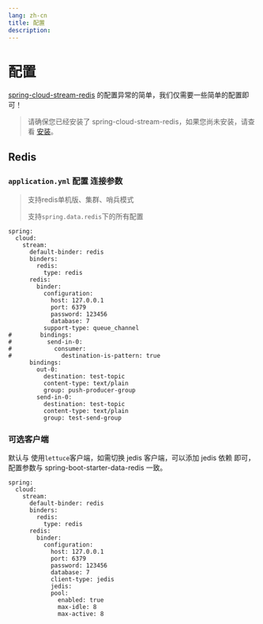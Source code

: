 ```yaml
---
lang: zh-cn
title: 配置
description: 
---
```


# 配置

[spring-cloud-stream-redis](https://github.com/guoshiqiufeng/spring-cloud-stream-redis) 的配置异常的简单，我们仅需要一些简单的配置即可！

> 请确保您已经安装了 spring-cloud-stream-redis，如果您尚未安装，请查看 [安装](install.md)。

## Redis

### `application.yml` 配置 连接参数

> 支持redis单机版、集群、哨兵模式
>
> 支持`spring.data.redis`下的所有配置
>

```yaml:no-line-numbers
spring:
  cloud:
    stream:
      default-binder: redis
      binders:
        redis:
          type: redis
      redis:
        binder:
          configuration:
            host: 127.0.0.1
            port: 6379
            password: 123456
            database: 7
          support-type: queue_channel
#        bindings:
#          send-in-0:
#            consumer:
#              destination-is-pattern: true
      bindings:
        out-0:
          destination: test-topic
          content-type: text/plain
          group: push-producer-group
        send-in-0:
          destination: test-topic
          content-type: text/plain
          group: test-send-group
```

### 可选客户端

默认与 使用`lettuce`客户端，如需切换 jedis 客户端，可以添加 jedis 依赖 即可，配置参数与 spring-boot-starter-data-redis 一致。

```yaml:no-line-numbers
spring:
  cloud:
    stream:
      default-binder: redis
      binders:
        redis:
          type: redis
      redis:
        binder:
          configuration:
            host: 127.0.0.1
            port: 6379
            password: 123456
            database: 7
            client-type: jedis
            jedis:
            pool:
              enabled: true
              max-idle: 8
              max-active: 8

```

